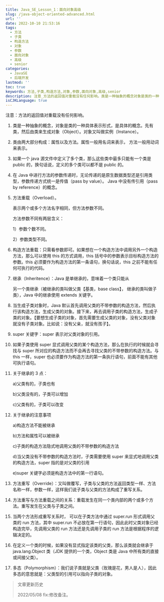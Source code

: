 ```yaml
---
title: Java_SE_Lesson_1：面向对象高级
slug: /java-object-oriented-advanced.html
url: ''
date: 2022-10-10 21:53:16
tags:
  - 方法
  - 子类
  - 构造方法
  - 对象
  - 参数
  - 面向对象
  - 高级
  - senior
categories:
  - JavaSE
  - 后端开发
lastmod: ''
toc: true
keywords: 方法,子类,构造方法,对象,参数,面向对象,高级,senior
description: 注意_方法的返回值对重载没有任何影响。类是一种抽象的概念对象是类的一种具体表示形式是具体的概念。先有类然后由类来生成对象（object）。对象又叫做实例（instance）。类由两大部分构成_属性以及方法。属性一般用名词来表示方法一般用动词来表示。如果一个java源文件中定义了多个类那么这些类中最多只能有一个类是public的换句话说定义的多个类可以都不是public的。在java中进行方法的参数传递时无论传递的是原生数据类型还是引用类型参数传递方式统一是传值（passbyvalue）。java中没有传引
isCJKLanguage: true
---
```

注意：方法的返回值对重载没有任何影响。

1. 类是一种抽象的概念，对象是类的一种具体表示形式，是具体的概念。先有类，然后由类来生成对象（Object）。对象又叫做实例（Instance）。
2. 类由两大部分构成：属性以及方法。属性一般用名词来表示， 方法一般用动词来表示。
3. 如果一个 java 源文件中定义了多个类，那么这些类中最多只能有一个类是 public 的，换句话说，定义的多个类可以都不是 public  的。
4. 在 Java 中进行方法的参数传递时，无论传递的是原生数据类型还是引用类型，参数传递方式统一是传值（pass by value）。 Java 中没有传引用（pass by reference）的概念。
5. 方法重载（Overload）。

   表示两个或多个方法名字相同，但方法参数不同。

   方法参数不同有两层含义：

   1）参数个数不同。

   2）参数类型不同。

6. 构造方法重载：只需看参数即可。如果想在一个构造方法中调用另外一个构造方法，那么可以使用 this 的方式调用，this 括号中的参数表示目标构造方法的参数。this 必须要作为构造方法的第一条语句，换句话说，this 之前不能有任何可执行的代码。
7. 继承（Inheritence）：Java 是单继承的，意味着一个类只能从

   另一个类继承（被继承的类叫做父类【基类，base class】， 继承的类叫做子类），Java 中的继承使用 extends 关键字。
8. 当生成子类对象时，Java 默认首先调用父类的不带参数的构造方法，然后执行该构造方法，生成父类的对象。接下来，再去调用子类的构造方法，生成子类的对象。【要想生成子类的对象，首先需要生成父类的对象，没有父类对象就没有子类对象。比如说：没有父亲，就没有孩子】。
9. super 关键字：super 表示对父类对象的引用。
10. 如果子类使用 super 显式调用父类的某个构造方法，那么在执行的时候就会寻找与 super 所对应的构造方法而不会再去寻找父类的不带参数的构造方法。与 this 一样，super 也必须要作为构造方法的第一条执行语句，前面不能有其他可执行语句。
11. 关于继承的 3 点：

    a)父类有的，子类也有

    b)父类没有的，子类可以增加

    c)父类有的，子类可以改变
12. 关于继承的注意事项

    a)构造方法不能被继承

    b)方法和属性可以被继承

    c)子类的构造方法隐式地调用父类的不带参数的构造方法

    d)当父类没有不带参数的构造方法时，子类需要使用 super 来显式地调用父类的构造方法，super  指的是对父类的引用

    e)super 关键字必须是构造方法中的第一行语句。
13. 方法重写（Override）：又叫做覆写，子类与父类的方法返回类型一样、方法名称一样，参数一样，这样我们说子类与父类的方法构成了重写关系。
14. 方法重写与方法重载之间的关系：重载发生在同一个类内部的两个或多个方法。重写发生在父类与子类之间。
15. 当两个方法形成重写关系时， 可以在子类方法中通过 super.run 形式调用父类的 run 方法，其中 super.run 不必放在第一行语句，因此此时父类对象已经构造完毕，先调用父类的 run 方法还是先调用子类的 run 方法是根据程序的逻辑决定的。
16. 在定义一个类的时候，如果没有显式指定该类的父类，那么该类就会继承于 java.lang.Object 类（JDK 提供的一个类，Object 类是 Java 中所有类的直接或间接父类）。
17. 多态（Polymorphism）：我们说子类就是父类（玫瑰是花，男人是人），因此多态的意思就是：父类型的引用可以指向子类的对象。

> 文章更新历史
>
> 2022/05/08 fix:修改备注。